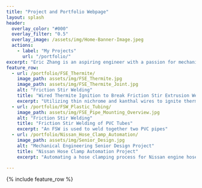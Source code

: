 ```yaml
---
title: "Project and Portfolio Webpage"
layout: splash
header:
  overlay_color: "#000"
  overlay_filter: "0.5"
  overlay_image: /assets/img/Home-Banner-Image.jpeg
  actions:
    - label: "My Projects"
      url: "/portfolio/"
excerpt: "Eric Zhang is an aspiring engineer with a passion for mechanical, electrical, and process design. His most prominent fields of expertise are rapid prototyping methods (additive manufacturing, laser cutting, molding & casting, etc.), design thinking skills (Human Centered Design), and mechanical and electrical design/prototyping."
feature_row:
  - url: /portfolio/FSE_Thermite/
    image_path: assets/img/FSE_Thermite.jpg
    image_path: assets/img/FSE_Thermite_Joint.jpg
    alt: "Friction Stir Welding"
    title: "Wired Thermite Ignition to Break Friction Stir Extrusion Welds"
    excerpt: "Utilizing thin nichrome and kanthal wires to ignite thermite and break FSE joints."
  - url: /portfolio/FSW_Plastic_Tubing/
    image_path: assets/img/FSE_Pipe_Mounting_Overview.jpg
    alt: "Friction Stir Welding"
    title: "Friction Stir Welding of PVC Tubes"
    excerpt: "An FSW is used to weld together two PVC pipes"
  - url: /portfolio/Nissan_Hose_Clamp_Automation/
    image_path: assets/img/Senior_Design.jpg
    alt: "Mechanical Engineering Senior Design Project"
    title: "Nissan Hose Clamp Automation Project"
    excerpt: "Automating a hose clamping process for Nissan engine hoses with designed mechanisms and a Universal Cobot Arm."

---
```


{% include feature_row %}

